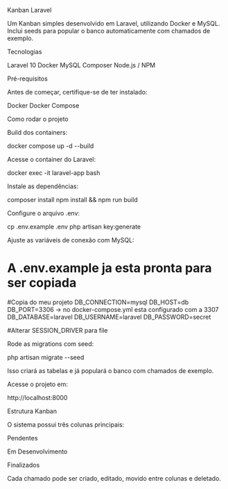 Kanban Laravel

Um Kanban simples desenvolvido em Laravel, utilizando Docker e MySQL.
Inclui seeds para popular o banco automaticamente com chamados de exemplo.

Tecnologias

Laravel 10
Docker
MySQL
Composer
Node.js / NPM

Pré-requisitos

Antes de começar, certifique-se de ter instalado:

Docker
Docker Compose

Como rodar o projeto

Build dos containers:

docker compose up -d --build

Acesse o container do Laravel:

docker exec -it laravel-app bash

Instale as dependências:

composer install
npm install && npm run build

Configure o arquivo .env:

cp .env.example .env
php artisan key:generate

Ajuste as variáveis de conexão com MySQL:

# A .env.example ja esta pronta para ser copiada

#Copia do meu projeto
DB_CONNECTION=mysql
DB_HOST=db
DB_PORT=3306 -> no docker-compose.yml esta configurado com a 3307
DB_DATABASE=laravel
DB_USERNAME=laravel
DB_PASSWORD=secret

#Alterar SESSION_DRIVER para file

Rode as migrations com seed:

php artisan migrate --seed

Isso criará as tabelas e já populará o banco com chamados de exemplo.

Acesse o projeto em:

http://localhost:8000

Estrutura Kanban

O sistema possui três colunas principais:

Pendentes

Em Desenvolvimento

Finalizados

Cada chamado pode ser criado, editado, movido entre colunas e deletado.

